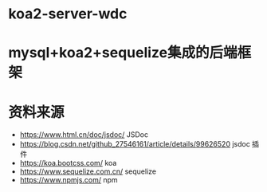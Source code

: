 # koa2-server-wdc 

# mysql+koa2+sequelize集成的后端框架

# 资料来源
- https://www.html.cn/doc/jsdoc/ JSDoc
- https://blog.csdn.net/github_27546161/article/details/99626520 jsdoc 插件
- https://koa.bootcss.com/ koa
- https://www.sequelize.com.cn/  sequelize
- https://www.npmjs.com/    npm